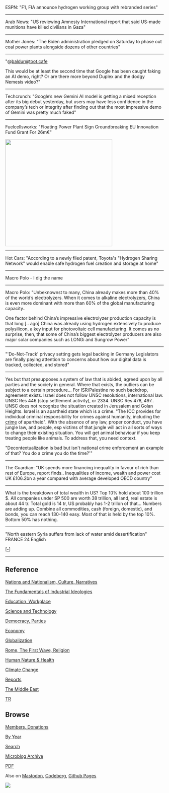 
ESPN: "F1, FIA announce hydrogen working group with rebranded series"

---

Arab News: "US reviewing Amnesty International report that said US-made
munitions have killed civilians in Gaza"

---

Mother Jones: "The Biden administration pledged on Saturday to phase
out coal power plants alongside dozens of other countries"

---

"@baldur@toot.cafe

This would be at least the second time that Google has been caught
faking an AI demo, right? Or are there more beyond Duplex and the
dodgy Nemesis video?"

---

Techcrunch: "Google’s new Gemini AI model is getting a mixed reception
after its big debut yesterday, but users may have less confidence in
the company’s tech or integrity after finding out that the most
impressive demo of Gemini was pretty much faked"

---

Fuelcellsworks: "Floating Power Plant Sign Groundbreaking EU Innovation
Fund Grant For 26m€"

<img width='340' src='https://s3.eu-central-2.wasabisys.com/mastodonworld/cache/preview_cards/images/024/507/939/original/5851d9d8d069deb3.png'/> 

---

Hot Cars: "According to a newly filed patent, Toyota's "Hydrogen
Sharing Network" would enable safe hydrogen fuel creation and storage
at home"

---

Macro Polo - I dig the name

---

Macro Polo: "Unbeknownst to many, China already makes more than 40% of
the world’s electrolyzers. When it comes to alkaline electrolyzers,
China is even more dominant with more than 60% of the global
manufacturing capacity..

One factor behind China’s impressive electrolyzer production capacity
is that long [.. ago] China was already using hydrogen extensively to
produce polysilicon, a key input for photovoltaic cell
manufacturing. It comes as no surprise, then, that some of China’s
biggest electrolyzer producers are also major solar companies such as
LONGi and Sungrow Power"

---

"'Do-Not-Track' privacy setting gets legal backing in Germany
Legislators are finally paying attention to concerns about how our
digital data is tracked, collected, and stored"

---

Yes but that presupposes a system of law that is abided, agreed upon
by all parties and the society in general. Where that exists, the
outliers can be subject to a certain procedure... For ISR/Palestine no
such backdrop, agreement exists. Israel does not follow UNSC
resolutions, international law. UNSC Res 446 (stop settlement
activity), or 2334. UNSC Res 478, 497..  UNSC does not recognize the
situation created in Jerusalem and Golan Heights.  Israel is an
apartheid state which is a crime. "The ICC provides for individual
criminal responsibility for crimes against humanity, including the
[crime](https://en.wikipedia.org/wiki/Crime_of_apartheid) of
apartheid". With the absence of any law, proper conduct, you have
jungle law, and people, esp victims of that jungle will act in all
sorts of ways to change their existing situation. You will get animal
behaviour if you keep treating people like animals. To address that,
you need context.

"Decontextualization is bad but isn't national crime enforcement an example
of that? You do a crime you do the time?'"

---

The Guardian: "UK spends more financing inequality in favour of rich
than rest of Europe, report finds.. Inequalities of income, wealth and
power cost UK £106.2bn a year compared with average developed OECD
country"

---

What is the breakdown of total wealth in US? Top 10% hold about 100
trillion $.  All companies under SP 500 are worth 38 trillion, all
land, real estate is about 44 tr. Total gold is 14 tr, US probably has
1-2 trillon of that... Numbers are adding up. Combine all commodities,
cash (foreign, domestic), and bonds, you can reach 130-140 easy. Most
of that is held by the top 10%. Bottom 50% has nothing.

---

"North eastern Syria suffers from lack of water amid desertification" FRANCE 24 English

[[-]](https://youtu.be/bb-k9uQVY4s?t=236)

---

## Reference

[Nations and Nationalism, Culture, Narratives](0119/2013/02/nations-and-nationalism.html)

[The Fundamentals of Industrial Ideologies](0119/2011/04/fundamentals-of-industrial-ideologies.html)

[Education, Workplace](0119/2017/09/education-workplace.html)

[Science and Technology](0119/2018/09/science-technology.html)

[Democracy, Parties](0119/2016/11/democracy.html)

[Economy](2021/01/economy.html)

[Globalization](0119/2018/09/globalization.html)

[Rome, The First Wave, Religion](0119/2017/12/rome.html)

[Human Nature & Health](2020/07/human-nature.html)

[Climate Change](2022/01/climate.html)

[Reports](2021/01/reports.html)

[The Middle East](0119/2019/07/middleeast.html)

[TR](../tr/index.html)

## Browse

[Members, Donations](2022/08/members.html)

[By Year](years.html)

[Search](search.html)

[Microblog Archive](mbl/index.html)

[PDF](https://drive.google.com/uc?export=view&id=1FSi-1MnqXVq_PVTEXzzflwN8-7h92N_R)

Also on 
[Mastodon](https://fosstodon.org/@muratk5n),
[Codeberg](https://muratk5n.codeberg.page/en/),
[Github Pages](https://muratk5n.github.io/thirdwave/en/)

<img src='https://drive.google.com/uc?export=view&id=1zsIeciFSvlr-sWB84Tc0mfZ_NYqn9VQx'/> 

